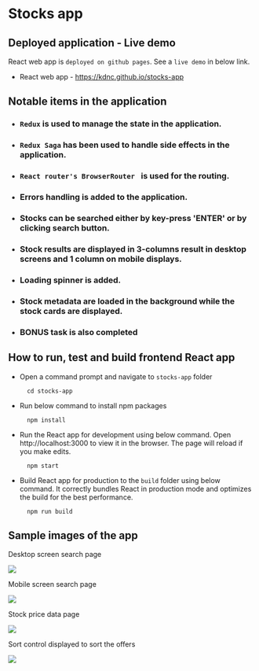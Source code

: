 # Stocks app

## Deployed application - Live demo

React web app is `deployed on github pages`. See a `live demo` in below link.
* React web app - https://kdnc.github.io/stocks-app

## Notable items in the application

* ### `Redux` is used to manage the state in the application.
* ### `Redux Saga` has been used to handle side effects in the application.
* ### `React router's BrowserRouter ` is used for the routing.
* ### Errors handling is added to the application.
* ### Stocks can be searched either by key-press 'ENTER' or by clicking search button.
* ### Stock results are displayed in 3-columns result in desktop screens and 1 column on mobile displays.
* ### Loading spinner is added.
* ### Stock metadata are loaded in the background while the stock cards are displayed.
* ### BONUS task is also completed

## How to run, test and build frontend React app

* Open a command prompt and navigate to `stocks-app` folder
    
        cd stocks-app

* Run below command to install npm packages

        npm install

* Run the React app for development using below command. Open http://localhost:3000 to view it in the browser. The page will reload if you make edits.
        
        npm start

* Build React app for production  to the `build` folder using below command. It correctly bundles React in production mode and optimizes the build for the best performance. 
        
        npm run build
        
## Sample images of the app

Desktop screen search page

![](https://i.ibb.co/sqGxPc6/Desktop-screen-search-page.png)

Mobile screen search page

![](https://i.ibb.co/d7jLCmH/Mobile-screen-search-page.png)

Stock price data page

![](https://i.ibb.co/rcpGq8b/Stock-metadata-fetching-in-the-background-screen.png)

Sort control displayed to sort the offers

![](https://i.ibb.co/YtgTkt1/Stock-price-data-page.png)
